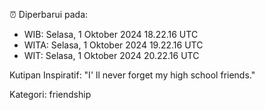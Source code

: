 ⏰ Diperbarui pada:
- WIB: Selasa, 1 Oktober 2024 18.22.16 UTC
- WITA: Selasa, 1 Oktober 2024 19.22.16 UTC
- WIT: Selasa, 1 Oktober 2024 20.22.16 UTC

Kutipan Inspiratif:
"I' ll never forget my high school friends."


Kategori: friendship

